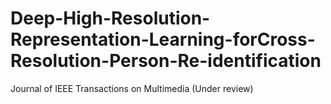 # Deep-High-Resolution-Representation-Learning-forCross-Resolution-Person-Re-identification
Journal of IEEE Transactions on Multimedia (Under review)
